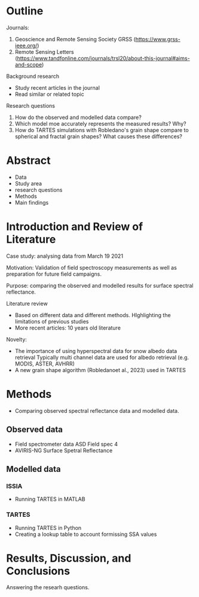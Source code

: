 # Outline

Journals:

1. Geoscience and Remote Sensing Society GRSS (https://www.grss-ieee.org/)
2. Remote Sensing Letters (https://www.tandfonline.com/journals/trsl20/about-this-journal#aims-and-scope)

Background research
- Study recent articles in the journal
- Read similar or related topic




Research questions

1. How do the observed and modelled data compare?
2. Which model moe accurately represents the measured results? Why?
3. How do TARTES simulations with Robledano's grain shape compare to spherical and fractal grain shapes? What causes these differences?




# Abstract

- Data
- Study area
- research questions
- Methods
- Main findings



# Introduction and Review of Literature

Case study: analysing data from March 19 2021

Motivation: Validation of field spectroscopy measurements as well as preparation for future field campaigns. 

Purpose: comparing the observed and modelled results for surface spectral reflectance.

Literature review
- Based on different data and different methods. HIghlighting the limitations of previous studies
- More recent articles: 10 years old literature

Novelty: 
- The importance of using hyperspectral data for snow albedo data retrieval
    Typically multi channel data are used for albedo retrieval (e.g. MODIS, ASTER, AVHRR)
- A new grain shape algorithm (Robledanoet al., 2023) used in TARTES



# Methods

- Comparing observed spectral reflectance data and modelled data.

## Observed data
- Field spectrometer data ASD Field spec 4
- AVIRIS-NG Surface Spetral Reflectance


## Modelled data

### ISSIA

- Running TARTES in MATLAB

### TARTES

- Running TARTES in Python
- Creating a lookup table to account formissing SSA values



# Results, Discussion, and Conclusions

Answering the researh questions. 








